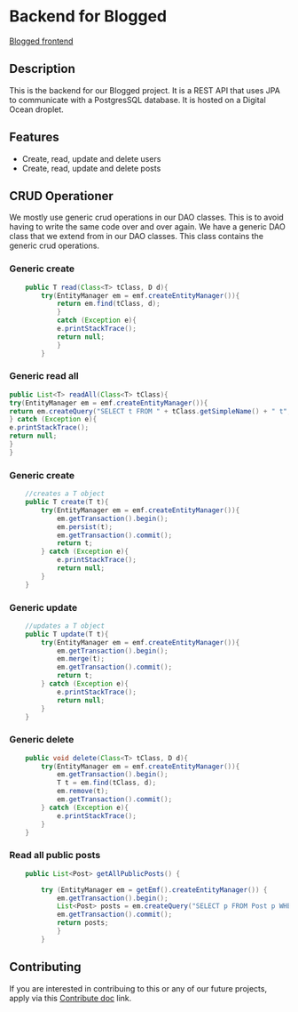 # Backend for Blogged 
[Blogged frontend](https://github.com/TheRealJackiBoi/BlogExamProject)

## Description

This is the backend for our Blogged project. It is a REST API that uses JPA to communicate with a PostgresSQL database. It is hosted on a Digital Ocean droplet.


## Features

- Create, read, update and delete users
- Create, read, update and delete posts

## CRUD Operationer
We mostly use generic crud operations in our DAO classes. This is to avoid having to write the same code over and over again. We have a generic DAO class that we extend from in our DAO classes. This class contains the generic crud operations.

### Generic create
```Java
    public T read(Class<T> tClass, D d){
        try(EntityManager em = emf.createEntityManager()){
            return em.find(tClass, d);
            } 
            catch (Exception e){
            e.printStackTrace();
            return null;
            }
        }
```

### Generic read all
```Java
public List<T> readAll(Class<T> tClass){
try(EntityManager em = emf.createEntityManager()){
return em.createQuery("SELECT t FROM " + tClass.getSimpleName() + " t", tClass).getResultList();
} catch (Exception e){
e.printStackTrace();
return null;
}
}
```

### Generic create
```Java
    //creates a T object
    public T create(T t){
        try(EntityManager em = emf.createEntityManager()){
            em.getTransaction().begin();
            em.persist(t);
            em.getTransaction().commit();
            return t;
        } catch (Exception e){
            e.printStackTrace();
            return null;
        }
    }
```

### Generic update
```Java
    //updates a T object
    public T update(T t){
        try(EntityManager em = emf.createEntityManager()){
            em.getTransaction().begin();
            em.merge(t);
            em.getTransaction().commit();
            return t;
        } catch (Exception e){
            e.printStackTrace();
            return null;
        }
    }
```

### Generic delete
```Java
    public void delete(Class<T> tClass, D d){
        try(EntityManager em = emf.createEntityManager()){
            em.getTransaction().begin();
            T t = em.find(tClass, d);
            em.remove(t);
            em.getTransaction().commit();
        } catch (Exception e){
            e.printStackTrace();
        }
    }
```

### Read all public posts
```java
    public List<Post> getAllPublicPosts() {

        try (EntityManager em = getEmf().createEntityManager()) {
            em.getTransaction().begin();
            List<Post> posts = em.createQuery("SELECT p FROM Post p WHERE p.visibility = PUBLIC", Post.class).getResultList();
            em.getTransaction().commit();
            return posts;
            }
        }
```

## Contributing

If you are interested in contribuing to this or any of our future projects, apply via this [Contribute doc](https://youtu.be/dQw4w9WgXcQ) link.